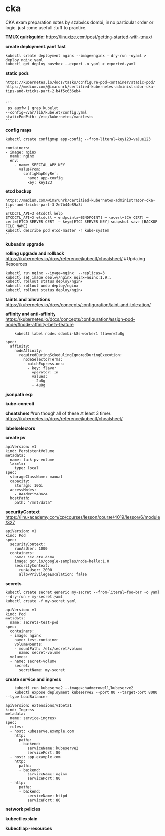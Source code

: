 # cka
CKA exam preparation notes by szabolcs dombi, in no particular order or logic. just some usefull stuff to practice.

**TMUX quickguide:** https://linuxize.com/post/getting-started-with-tmux/

**create deployment.yaml fast**
	
```
kubectl create deployment nginx --image=nginx --dry-run -oyaml > deploy_nginx.yaml
kubectl get deploy busybox --export -o yaml > exported.yaml
```

**static pods**

	https://kubernetes.io/docs/tasks/configure-pod-container/static-pod/
	https://medium.com/@imarunrk/certified-kubernetes-administrator-cka-tips-and-tricks-part-2-b4f5c636eb4
	
	
	```
	 ps auxfw | grep kubelet
	--config=/var/lib/kubelet/config.yaml
	staticPodPath: /etc/kubernetes/manifests
	```
	
**config maps**
	
	kubectl create configmap app-config --from-literal=key123=value123
  ```
  containers:
  - image: nginx
    name: nginx
    env:
      - name: SPECIAL_APP_KEY
        valueFrom:
          configMapKeyRef:
            name: app-config
            key: key123
```
**etcd backup**

	https://medium.com/@imarunrk/certified-kubernetes-administrator-cka-tips-and-tricks-part-3-2e7b44e89a3b
	```
	ETCDCTL_API=3 etcdctl help
	ETCDCTL_API=3 etcdctl — endpoints=[ENDPOINT] — cacert=[CA CERT] — cert=[ETCD SERVER CERT] — key=[ETCD SERVER KEY] snapshot save [BACKUP FILE NAME]
	kubectl describe pod etcd-master -n kube-system
	```
**kubeadm upgrade**



**rolling upgrade and rollback**
	https://kubernetes.io/docs/reference/kubectl/cheatsheet/ #Updating Resources
	
```
kubectl run nginx --image=nginx  --replicas=3
kubectl set image deploy/nginx nginx=nginx:1.9.1
kubectl rollout status deploy/nginx
kubectl rollout undo deploy/nginx
kubectl rollout status deploy/nginx
```
	
**taints and tolerations**
	https://kubernetes.io/docs/concepts/configuration/taint-and-toleration/

**affinity and anti-affinity**
	https://kubernetes.io/docs/concepts/configuration/assign-pod-node/#node-affinity-beta-feature
```
	kubectl label nodes sdombi-k8s-worker1 flavor=2u8g
```
```
spec:
  affinity:
    nodeAffinity:
      requiredDuringSchedulingIgnoredDuringExecution:
        nodeSelectorTerms:
        - matchExpressions:
          - key: flavor
            operator: In
            values:
            - 2u8g
            - 4u8g
```

**jsonpath exp**

**kube-controll**

**cheatsheet**
#run though all of these at least 3 times
https://kubernetes.io/docs/reference/kubectl/cheatsheet/ 


**labelselectors**

**create pv**
```
apiVersion: v1
kind: PersistentVolume
metadata:
  name: task-pv-volume
  labels:
    type: local
spec:
  storageClassName: manual
  capacity:
    storage: 10Gi
  accessModes:
    - ReadWriteOnce
  hostPath:
    path: "/mnt/data"
```

**securityContext**
	https://linuxacademy.com/cp/courses/lesson/course/4019/lesson/6/module/327
	
```
apiVersion: v1
kind: Pod
spec:
  securityContext:
    runAsUser: 1000
  containers:
  - name: sec-ctx-demo
    image: gcr.io/google-samples/node-hello:1.0
    securityContext:
      runAsUser: 2000
      allowPrivilegeEscalation: false
```

**secrets**
```
kubectl create secret generic my-secret --from-literal=foo=bar -o yaml --dry-run > my-secret.yaml
kubectl create -f my-secret.yaml
```

```
apiVersion: v1
kind: Pod
metadata:
  name: secrets-test-pod
spec:
  containers:
  - image: nginx
    name: test-container
    volumeMounts:
    - mountPath: /etc/secret/volume
      name: secret-volume
  volumes:
  - name: secret-volume
    secret:
      secretName: my-secret
```


**create service and ingress**

```
	kubectl run kubeserve2 --image=chadmcrowell/kubeserve2
	kubectl expose deployment kubeserve2 --port 80 --target-port 8080 --type LoadBalancer

apiVersion: extensions/v1beta1
kind: Ingress
metadata:
  name: service-ingress
spec:
  rules:
  - host: kubeserve.example.com
    http:
      paths:
      - backend:
          serviceName: kubeserve2
          servicePort: 80
  - host: app.example.com
    http:
      paths:
      - backend:
          serviceName: nginx
          servicePort: 80
  - http:
      paths:
      - backend:
          serviceName: httpd
          servicePort: 80
```

**network policies**

**kubectl explain**

**kubectl api-resources**
